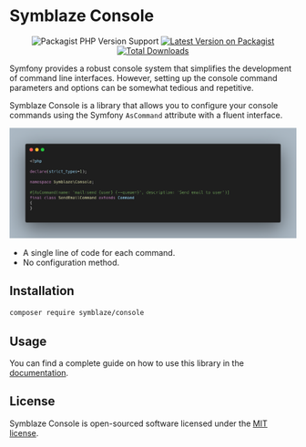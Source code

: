 # Symblaze Console

<div align="center">

<img alt="Packagist PHP Version Support" src="https://img.shields.io/packagist/php-v/symblaze/console">

<a href="https://packagist.org/packages/symblaze/console">
    <img src="https://img.shields.io/packagist/v/symblaze/console.svg?style=flat-square" alt="Latest Version on Packagist">
</a>

<a href="https://packagist.org/packages/symblaze/console/stats">
    <img src="https://img.shields.io/packagist/dt/symblaze/console.svg?style=flat-square" alt="Total Downloads">
</a>

</div>

Symfony provides a robust console system that simplifies the development of command line interfaces.
However, setting up the console command parameters and options can be somewhat tedious and repetitive.

Symblaze Console is a library that allows you to configure your console commands using the Symfony `AsCommand`
attribute with a fluent interface.

![Symblaze Console screenshot](docs/screenshot.png)

- A single line of code for each command.
- No configuration method.

## Installation

```bash
composer require symblaze/console
```

## Usage

You can find a complete guide on how to use this library in the [documentation](/docs).

## License

Symblaze Console is open-sourced software licensed under the [MIT license](LICENSE).
